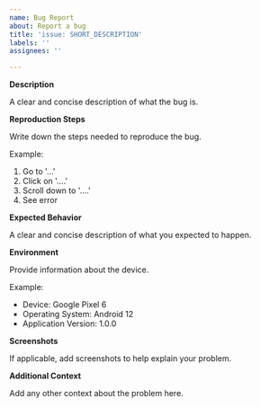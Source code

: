 ```yaml
---
name: Bug Report
about: Report a bug
title: 'issue: SHORT_DESCRIPTION'
labels: ''
assignees: ''

---
```


**Description**

A clear and concise description of what the bug is.

**Reproduction Steps**

Write down the steps needed to reproduce the bug.

Example:

1. Go to '...'
2. Click on '....'
3. Scroll down to '....'
4. See error

**Expected Behavior**

A clear and concise description of what you expected to happen.

**Environment**

Provide information about the device.

Example:

- Device: Google Pixel 6
- Operating System: Android 12
- Application Version: 1.0.0

**Screenshots**

If applicable, add screenshots to help explain your problem.

**Additional Context**

Add any other context about the problem here.
